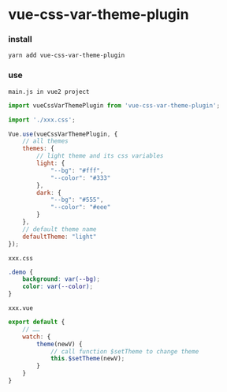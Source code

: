 # vue-css-var-theme-plugin

### install

`yarn add vue-css-var-theme-plugin`

### use

`main.js in vue2 project`

```js
import vueCssVarThemePlugin from 'vue-css-var-theme-plugin';

import './xxx.css';

Vue.use(vueCssVarThemePlugin, {
    // all themes
    themes: {
        // light theme and its css variables
        light: {
            "--bg": "#fff",
            "--color": "#333"
        },
        dark: {
            "--bg": "#555",
            "--color": "#eee"
        }
    },
    // default theme name
    defaultTheme: "light"
});
```

`xxx.css`

```css
.demo {
    background: var(--bg);
    color: var(--color);
}
```

`xxx.vue`

```js
export default {
    // ……
    watch: {
        theme(newV) {
            // call function $setTheme to change theme
            this.$setTheme(newV);
        }
    }
}
```